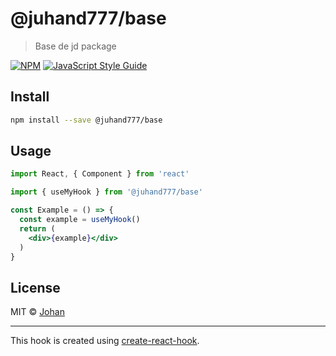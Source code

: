 # @juhand777/base

> Base de jd package

[![NPM](https://img.shields.io/npm/v/@juhand777/base.svg)](https://www.npmjs.com/package/@juhand777/base) [![JavaScript Style Guide](https://img.shields.io/badge/code_style-standard-brightgreen.svg)](https://standardjs.com)

## Install

```bash
npm install --save @juhand777/base
```

## Usage

```jsx
import React, { Component } from 'react'

import { useMyHook } from '@juhand777/base'

const Example = () => {
  const example = useMyHook()
  return (
    <div>{example}</div>
  )
}
```

## License

MIT © [Johan](https://github.com/Johan)

---

This hook is created using [create-react-hook](https://github.com/hermanya/create-react-hook).
